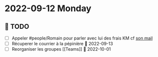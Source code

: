 # 2022-09-12 Monday

## 📆 TODO
- [ ] Appeler #people/Romain pour parler avec lui des frais KM cf [son mail](message://<PR1P264MB2174D878485FD3172F04509BCC459@PR1P264MB2174.FRAP264.PROD.OUTLOOK.COM>)
- [ ] Récuperer le courrier à la pépinière 📅 2022-09-13 
- [ ] Reorganiser les groupes [[Teams]] 📅 2022-10-01